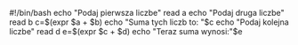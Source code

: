 #!/bin/bash
echo "Podaj pierwsza liczbe"
read a
echo "Podaj druga liczbe"
read b
c=$(expr $a + $b)
echo "Suma tych liczb to: "$c
echo "Podaj kolejna liczbe"
read d
e=$(expr $c + $d)
echo "Teraz suma wynosi:"$e 
